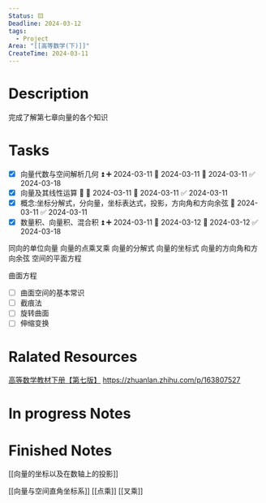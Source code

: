 ```yaml
---
Status: 🟨
Deadline: 2024-03-12
tags:
  - Project
Area: "[[高等数学(下)]]"
CreateTime: 2024-03-11
---
```


# Description
完成了解第七章向量的各个知识
# Tasks
- [x] 向量代数与空间解析几何 ⏫ ➕ 2024-03-11 🛫 2024-03-11 📅 2024-03-11 ✅ 2024-03-18
- [x] 向量及其线性运算 🔺 🛫 2024-03-11 📅 2024-03-11 ✅ 2024-03-11
- [x] 概念:坐标分解式，分向量，坐标表达式，投影，方向角和方向余弦 📅 2024-03-11 ✅ 2024-03-11
- [x] 数量积、向量积、混合积 ⏫ ➕ 2024-03-11 🛫 2024-03-12 📅 2024-03-12 ✅ 2024-03-18

同向的单位向量
向量的点乘叉乘
向量的分解式
向量的坐标式
向量的方向角和方向余弦
空间的平面方程

曲面方程
- [ ] 曲面空间的基本常识
- [ ] 截痕法
- [ ] 旋转曲面
- [ ] 伸缩变换
# Ralated Resources
[高等数学教材下册【第七版】](obsidian://bookmaster?type=open-book&bid=hzIxouGFlVmztVmO)
https://zhuanlan.zhihu.com/p/163807527



# In progress Notes


# Finished Notes
[[向量的坐标以及在数轴上的投影]]

[[向量与空间直角坐标系]]
[[点乘]]
[[叉乘]]